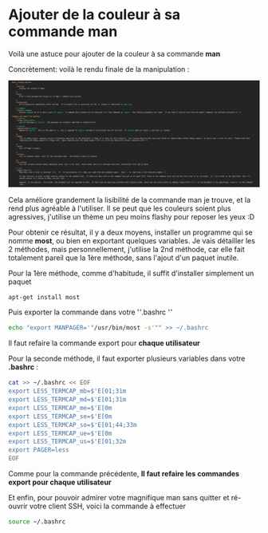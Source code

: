 # Ajouter de la couleur à sa commande man

Voilà une astuce pour ajouter de la couleur à sa commande **man**

Concrètement: voilà le rendu finale de la manipulation :

![Man color](./_img/man_color.jpeg)

Cela améliore grandement la lisibilité de la commande man je trouve, et
la rend plus agréable à l'utiliser. Il se peut que les couleurs soient
plus agressives, j'utilise un thème un peu moins flashy pour reposer
les yeux :D

Pour obtenir ce résultat, il y a deux moyens, installer un programme qui
se nomme **most**, ou bien en exportant quelques variables. Je vais
détailler les 2 méthodes, mais personnellement, j'utilise la 2nd
méthode, car elle fait totalement pareil que la 1ère méthode, sans
l'ajout d'un paquet inutile.

Pour la 1ère méthode, comme d'habitude, il suffit d'installer
simplement un paquet

```bash
apt-get install most
```

Puis exporter la commande dans votre '*'*.bashrc '*'*

```bash
echo "export MANPAGER='"/usr/bin/most -s'"" >> ~/.bashrc
```

Il faut refaire la commande export pour **chaque utilisateur**

Pour la seconde méthode, il faut exporter plusieurs variables dans votre
**.bashrc** :

```bash
cat >> ~/.bashrc << EOF
export LESS_TERMCAP_mb=$'E[01;31m
export LESS_TERMCAP_md=$'E[01;31m
export LESS_TERMCAP_me=$'E[0m
export LESS_TERMCAP_se=$'E[0m
export LESS_TERMCAP_so=$'E[01;44;33m
export LESS_TERMCAP_ue=$'E[0m
export LESS_TERMCAP_us=$'E[01;32m
export PAGER=less
EOF
```

Comme pour la commande précédente, **Il faut refaire les commandes
export pour chaque utilisateur**

Et enfin, pour pouvoir admirer votre magnifique man sans quitter et
ré-ouvrir votre client SSH, voici la commande à effectuer

```bash
source ~/.bashrc
```
